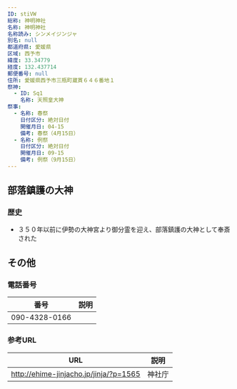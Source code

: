 ```yaml
---
ID: stiVW
総称: 神明神社
名称: 神明神社
名称読み: シンメイジンジャ
別名: null
都道府県: 愛媛県
区域: 西予市
緯度: 33.34779
経度: 132.437714
郵便番号: null
住所: 愛媛県西予市三瓶町蔵貫６４６番地１
祭神:
  - ID: Sq1
    名称: 天照皇大神
祭事:
  - 名称: 春祭
    日付区分: 絶対日付
    開催月日: 04-15
    備考: 春祭（4月15日）
  - 名称: 例祭
    日付区分: 絶対日付
    開催月日: 09-15
    備考: 例祭（9月15日）
---
```


## 部落鎮護の大神

### 歴史

- ３５０年以前に伊勢の大神宮より御分霊を迎え、部落鎮護の大神として奉斎された

## その他

### 電話番号

| 番号          | 説明 |
| ------------- | ---- |
| 090-4328-0166 |      |

### 参考URL

| URL                                    | 説明   |
| -------------------------------------- | ------ |
| http://ehime-jinjacho.jp/jinja/?p=1565 | 神社庁 |

